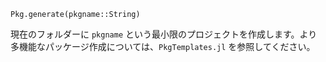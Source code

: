 ```
Pkg.generate(pkgname::String)
```

現在のフォルダーに `pkgname` という最小限のプロジェクトを作成します。より多機能なパッケージ作成については、`PkgTemplates.jl` を参照してください。
